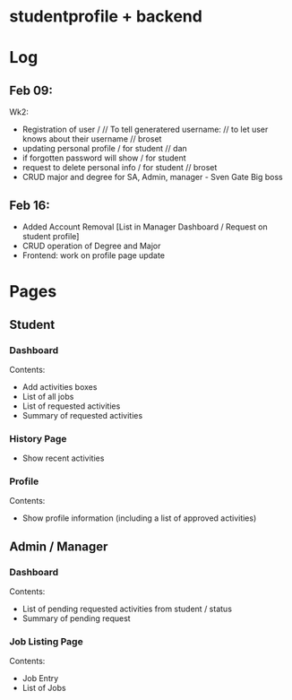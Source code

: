 # studentprofile + backend

# Log
## Feb 09:
Wk2: 
- Registration of user /  // To tell generatered username: // to let user knows about their username // broset
- updating personal profile / for student // dan
- if forgotten password will show /  for student 
- request to delete personal info / for student // broset
- CRUD major and degree  for SA, Admin, manager - Sven Gate Big boss 

## Feb 16:
- Added Account Removal [List in Manager Dashboard / Request on student profile]
- CRUD operation of Degree and Major
- Frontend: work on profile page update

# Pages

## Student
### Dashboard
Contents:
- Add activities boxes
- List of all jobs
- List of requested activities
- Summary of requested activities

### History Page
- Show recent activities

### Profile
Contents:
- Show profile information (including a list of approved activities)


## Admin / Manager
### Dashboard
Contents: 
- List of pending requested activities from student / status
- Summary of pending request

### Job Listing Page
Contents:
- Job Entry
- List of Jobs

